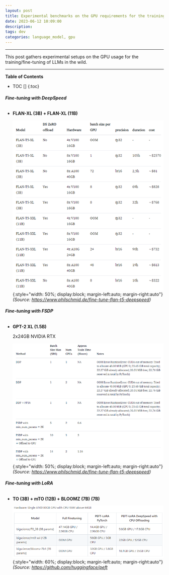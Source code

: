 ```yaml
---
layout: post
title: Experimental benchmarks on the GPU requirements for the training/fine-tuning of LLMs.
date: 2023-06-12 10:09:00
description: 
tags: dev
categories: language_model, gpu
---
```


---

This post gathers experimental setups on the GPU usage for the training/fine-tuning of LLMs in the wild.

---

<b>Table of Contents</b>
* TOC []
{:toc}


###### <b>Fine-tuning with DeepSpeed</b>

- <b>FLAN-XL (3B) + FLAN-XL (11B)</b>

    ![](/assets/img/gpu/ft_deepspeed_flan.png){:style="width: 50%; display:block; margin-left:auto; margin-right:auto"} *(Source: https://www.philschmid.de/fine-tune-flan-t5-deepspeed)*


###### <b>Fine-tuning with FSDP</b>

- <b>GPT-2 XL (1.5B)</b>

    2x24GB NVIDIA RTX

    ![](/assets/img/gpu/fsdp_gpt.png){:style="width: 50%; display:block; margin-left:auto; margin-right:auto"} *(Source: https://www.philschmid.de/fine-tune-flan-t5-deepspeed)*

###### <b>Fine-tuning with LoRA</b>

- <b>TO (3B) + mTO (12B) + BLOOMZ (7B) (7B)</b>

    ![](/assets/img/gpu/a100.png){:style="width: 60%; display:block; margin-left:auto; margin-right:auto"} *(Source: https://github.com/huggingface/peft*


